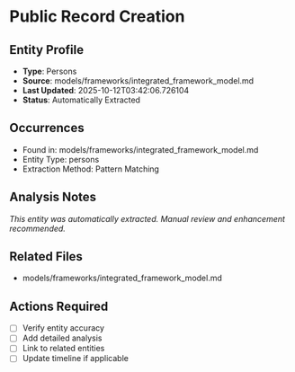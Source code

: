 # Public Record Creation

## Entity Profile
- **Type**: Persons
- **Source**: models/frameworks/integrated_framework_model.md
- **Last Updated**: 2025-10-12T03:42:06.726104
- **Status**: Automatically Extracted

## Occurrences
- Found in: models/frameworks/integrated_framework_model.md
- Entity Type: persons
- Extraction Method: Pattern Matching

## Analysis Notes
*This entity was automatically extracted. Manual review and enhancement recommended.*

## Related Files
- models/frameworks/integrated_framework_model.md

## Actions Required
- [ ] Verify entity accuracy
- [ ] Add detailed analysis
- [ ] Link to related entities
- [ ] Update timeline if applicable
